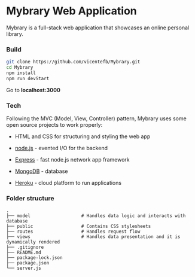# Mybrary Web Application

Mybrary is a full-stack web application that showcases an online personal library. 

### Build

```sh
git clone https://github.com/vicentefb/Mybrary.git
cd Mybrary
npm install
npm run devStart
```
Go to **localhost:3000**

### Tech

Following the MVC (Model, View, Controller) pattern, Mybrary uses some open source projects to work properly:

* HTML and CSS for structuring and styling the web app
* [node.js] - evented I/O for the backend
* [Express] - fast node.js network app framework 
* [MongoDB] - database
* [Heroku] - cloud platform to run applications


   [MongoDB]: <https://www.mongodb.com/es>
   [node.js]: <http://nodejs.org>
   [express]: <http://expressjs.com>
   [Heroku]: <https://www.heroku.com/>

### Folder structure
```
.
├── model                   # Handles data logic and interacts with database
├── public                  # Contains CSS stylesheets
├── routes                  # Handles request flow
├── views                   # Handles data presentation and it is dynamically rendered
├── .gitignore                  
├── README.md
├── package-lock.json
├── package.json
└── server.js
```